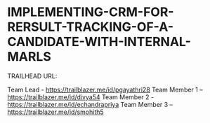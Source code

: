 # IMPLEMENTING-CRM-FOR-RERSULT-TRACKING-OF-A-CANDIDATE-WITH-INTERNAL-MARLS

TRAILHEAD URL:

Team Lead     - https://trailblazer.me/id/pgayathri28
Team Member 1 – https://trailblazer.me/id/divya54
Team Member 2 - https://trailblazer.me/id/echandrapriya
Team Member 3 – https://trailblazer.me/id/smohith5

